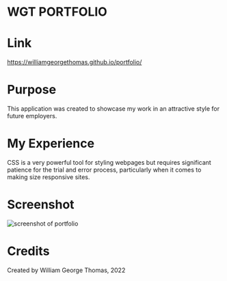 # WGT PORTFOLIO

# Link 
https://williamgeorgethomas.github.io/portfolio/

# Purpose
This application was created to showcase my work in an attractive style for future employers.

# My Experience
CSS is a very powerful tool for styling webpages but requires significant patience for the trial and error process, particularly when it comes to making size responsive sites.

# Screenshot
![screenshot of portfolio](XXXXXXX)

# Credits
Created by William George Thomas, 2022
